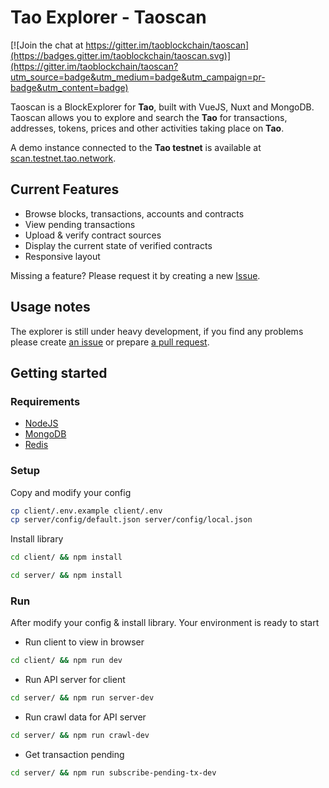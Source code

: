 # Tao Explorer - Taoscan

[![Join the chat at https://gitter.im/taoblockchain/taoscan](https://badges.gitter.im/taoblockchain/taoscan.svg)](https://gitter.im/taoblockchain/taoscan?utm_source=badge&utm_medium=badge&utm_campaign=pr-badge&utm_content=badge)

Taoscan is a BlockExplorer for **Tao**, built with VueJS, Nuxt and MongoDB. Taoscan allows you to explore and search the **Tao** for transactions, addresses, tokens, prices and other activities taking place on **Tao**.

A demo instance connected to the **Tao testnet** is available at [scan.testnet.tao.network](https://scan.testnet.tao.network/).

## Current Features
- Browse blocks, transactions, accounts and contracts
- View pending transactions
- Upload & verify contract sources
- Display the current state of verified contracts
- Responsive layout

Missing a feature? Please request it by creating a new [Issue](https://github.com/taoblockchain/taoscan/issues).

## Usage notes

The explorer is still under heavy development, if you find any problems please create [an issue](https://github.com/taoblockchain/taoscan/issues) or prepare [a pull request](https://github.com/taoblockchain/taoscan/pulls).

## Getting started

### Requirements
- [NodeJS](https://nodejs.org/)
- [MongoDB](https://www.mongodb.com/)
- [Redis](https://redis.io/)

### Setup

Copy and modify your config
```bash
cp client/.env.example client/.env
cp server/config/default.json server/config/local.json
```

Install library
```bash
cd client/ && npm install
```

```bash
cd server/ && npm install
```

### Run
After modify your config & install library. Your environment is ready to start

- Run client to view in browser
```bash
cd client/ && npm run dev
```

- Run API server for client
```bash
cd server/ && npm run server-dev
```

- Run crawl data for API server
```bash
cd server/ && npm run crawl-dev
```

- Get transaction pending
```bash
cd server/ && npm run subscribe-pending-tx-dev
```
